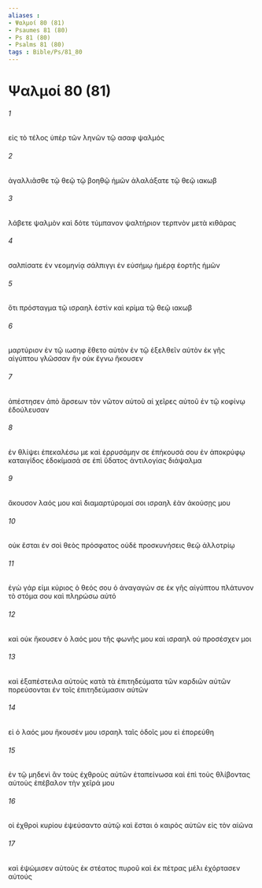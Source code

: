 ```yaml
---
aliases : 
- Ψαλμοί 80 (81)
- Psaumes 81 (80)
- Ps 81 (80)
- Psalms 81 (80)
tags : Bible/Ps/81_80
---
```


# Ψαλμοί 80 (81)

###### 1
εἰς τὸ τέλος ὑπὲρ τῶν ληνῶν τῷ ασαφ ψαλμός
###### 2
ἀγαλλιᾶσθε τῷ θεῷ τῷ βοηθῷ ἡμῶν ἀλαλάξατε τῷ θεῷ ιακωβ
###### 3
λάβετε ψαλμὸν καὶ δότε τύμπανον ψαλτήριον τερπνὸν μετὰ κιθάρας
###### 4
σαλπίσατε ἐν νεομηνίᾳ σάλπιγγι ἐν εὐσήμῳ ἡμέρᾳ ἑορτῆς ἡμῶν
###### 5
ὅτι πρόσταγμα τῷ ισραηλ ἐστὶν καὶ κρίμα τῷ θεῷ ιακωβ
###### 6
μαρτύριον ἐν τῷ ιωσηφ ἔθετο αὐτὸν ἐν τῷ ἐξελθεῖν αὐτὸν ἐκ γῆς αἰγύπτου γλῶσσαν ἣν οὐκ ἔγνω ἤκουσεν
###### 7
ἀπέστησεν ἀπὸ ἄρσεων τὸν νῶτον αὐτοῦ αἱ χεῖρες αὐτοῦ ἐν τῷ κοφίνῳ ἐδούλευσαν
###### 8
ἐν θλίψει ἐπεκαλέσω με καὶ ἐρρυσάμην σε ἐπήκουσά σου ἐν ἀποκρύφῳ καταιγίδος ἐδοκίμασά σε ἐπὶ ὕδατος ἀντιλογίας διάψαλμα
###### 9
ἄκουσον λαός μου καὶ διαμαρτύρομαί σοι ισραηλ ἐὰν ἀκούσῃς μου
###### 10
οὐκ ἔσται ἐν σοὶ θεὸς πρόσφατος οὐδὲ προσκυνήσεις θεῷ ἀλλοτρίῳ
###### 11
ἐγὼ γάρ εἰμι κύριος ὁ θεός σου ὁ ἀναγαγών σε ἐκ γῆς αἰγύπτου πλάτυνον τὸ στόμα σου καὶ πληρώσω αὐτό
###### 12
καὶ οὐκ ἤκουσεν ὁ λαός μου τῆς φωνῆς μου καὶ ισραηλ οὐ προσέσχεν μοι
###### 13
καὶ ἐξαπέστειλα αὐτοὺς κατὰ τὰ ἐπιτηδεύματα τῶν καρδιῶν αὐτῶν πορεύσονται ἐν τοῖς ἐπιτηδεύμασιν αὐτῶν
###### 14
εἰ ὁ λαός μου ἤκουσέν μου ισραηλ ταῖς ὁδοῖς μου εἰ ἐπορεύθη
###### 15
ἐν τῷ μηδενὶ ἂν τοὺς ἐχθροὺς αὐτῶν ἐταπείνωσα καὶ ἐπὶ τοὺς θλίβοντας αὐτοὺς ἐπέβαλον τὴν χεῖρά μου
###### 16
οἱ ἐχθροὶ κυρίου ἐψεύσαντο αὐτῷ καὶ ἔσται ὁ καιρὸς αὐτῶν εἰς τὸν αἰῶνα
###### 17
καὶ ἐψώμισεν αὐτοὺς ἐκ στέατος πυροῦ καὶ ἐκ πέτρας μέλι ἐχόρτασεν αὐτούς
